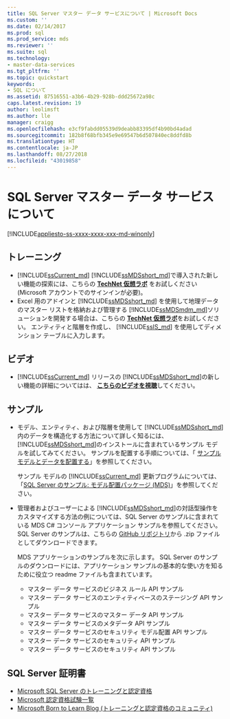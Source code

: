 ```yaml
---
title: SQL Server マスター データ サービスについて | Microsoft Docs
ms.custom: ''
ms.date: 02/14/2017
ms.prod: sql
ms.prod_service: mds
ms.reviewer: ''
ms.suite: sql
ms.technology:
- master-data-services
ms.tgt_pltfrm: ''
ms.topic: quickstart
keywords:
- SQL について
ms.assetid: 87516551-a3b6-4b29-928b-ddd25672a98c
caps.latest.revision: 19
author: leolimsft
ms.author: lle
manager: craigg
ms.openlocfilehash: e3cf9fabdd05539d9deabb83395df4b90bd4adad
ms.sourcegitcommit: 182b8f68bfb345e9e69547b6d507840ec8ddfd8b
ms.translationtype: HT
ms.contentlocale: ja-JP
ms.lasthandoff: 08/27/2018
ms.locfileid: "43019858"
---
```

# <a name="learn-sql-server-master-data-services"></a>SQL Server マスター データ サービスについて

[!INCLUDE[appliesto-ss-xxxx-xxxx-xxx-md-winonly](../includes/appliesto-ss-xxxx-xxxx-xxx-md-winonly.md)]

  
  
## <a name="training"></a>トレーニング  
* [!INCLUDE[ssCurrent_md](../includes/sscurrent-md.md)] [!INCLUDE[ssMDSshort_md](../includes/ssmdsshort-md.md)]で導入された新しい機能の探索には、こちらの [**TechNet 仮想ラボ**](https://vlabs.holsystems.com/vlabs/technet?eng=VLabs&auth=none&src=vlabs&altadd=true&labid=23113&lod=true) をお試しください (Microsoft アカウントでのサインインが必要)。  
* Excel 用のアドインと [!INCLUDE[ssMDSshort_md](../includes/ssmdsshort-md.md)] を使用して地理データのマスター リストを格納および管理する [!INCLUDE[ssMDSmdm_md](../includes/ssmdsmdm-md.md)]ソリューションを開発する場合は、こちらの [**TechNet 仮想ラボ**](https://vlabs.holsystems.com/vlabs/technet?eng=VLabs&auth=none&src=vlabs&altadd=true&labid=23112&lod=true)をお試しください。 エンティティと階層を作成し、 [!INCLUDE[ssIS_md](../includes/ssis-md.md)] を使用してディメンション テーブルに入力します。  
  
## <a name="videos"></a>ビデオ  
* [!INCLUDE[ssCurrent_md](../includes/sscurrent-md.md)] リリースの [!INCLUDE[ssMDSshort_md](../includes/ssmdsshort-md.md)]の新しい機能の詳細についてはは、 [**こちらのビデオを視聴**](https://www.youtube.com/watch?v=cKA72FpOVxI)してください。  
  
## <a name="samples"></a>サンプル  
* モデル、エンティティ、および階層を使用して [!INCLUDE[ssMDSshort_md](../includes/ssmdsshort-md.md)] 内のデータを構造化する方法について詳しく知るには、 [!INCLUDE[ssMDSshort_md](../includes/ssmdsshort-md.md)]のインストールに含まれているサンプル モデルを試してみてください。 サンプルを配置する手順については、「 [サンプル モデルとデータを配置する](../master-data-services/master-data-services-installation-and-configuration.md#deploySample)」を参照してください。   
  
    サンプル モデルの [!INCLUDE[ssCurrent_md](../includes/sscurrent-md.md)] 更新プログラムについては、「[SQL Server のサンプル: モデル配置パッケージ (MDS)](../master-data-services/sql-server-samples-model-deployment-packages-mds.md)」を参照してください。  
  
* 管理者およびユーザーによる [!INCLUDE[ssMDSshort_md](../includes/ssmdsshort-md.md)]の対話型操作をカスタマイズする方法の例については、SQL Server のサンプルに含まれている MDS C# コンソール アプリケーション サンプルを参照してください。 SQL Server のサンプルは、こちらの [GitHub リポジトリ](https://github.com/Microsoft/sql-server-samples)から .zip ファイルとしてダウンロードできます。  
  
    MDS アプリケーションのサンプルを次に示します。 SQL Server のサンプルのダウンロードには、アプリケーション サンプルの基本的な使い方を知るために役立つ readme ファイルも含まれています。  
    * マスター データ サービスのビジネス ルール API サンプル  
    * マスター データ サービスのエンティティベースのステージング API サンプル  
    * マスター データ サービスのマスター データ API サンプル  
    * マスター データ サービスのメタデータ API サンプル  
    * マスター データ サービスのセキュリティ モデル配置 API サンプル  
    * マスター データ サービスのセキュリティ API サンプル  
    * マスター データ サービスのセキュリティ API サンプル  
  
## <a name="sql-server-certification"></a>SQL Server 証明書  
* [Microsoft SQL Server のトレーニングと認定資格](https://www.microsoft.com/en-us/learning/sql-training.aspx)  
* [Microsoft 認定資格試験一覧](https://www.microsoft.com/en-us/learning/exam-list.aspx)  
* [Microsoft Born to Learn Blog (トレーニングと認定資格のコミュニティ)](https://borntolearn.mslearn.net/b/weblog/archive/2016/03)  
  
  
  
  
  
  

